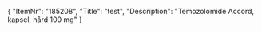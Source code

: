{
  "ItemNr": "185208",
  "Title": "test",
  "Description": "Temozolomide Accord, kapsel, hård 100 mg"
}